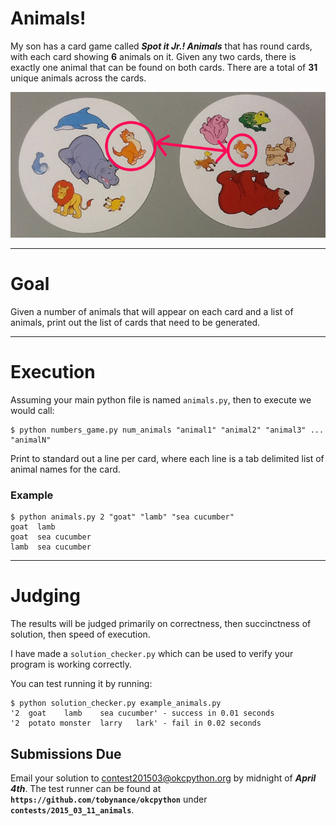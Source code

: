 # Animals!

My son has a card game called _**Spot it Jr.! Animals**_ that has round cards, with
each card showing **6** animals on it.  Given any two cards, there is exactly one
animal that can be found on both cards. There are a total of **31** unique animals
across the cards.

![Example Cards](cards01.jpg)

---

# Goal

Given a number of animals that will appear on each card and a list of animals,
print out the list of cards that need to be generated.

---

# Execution

Assuming your main python file is named `animals.py`, then to execute we would call:

    $ python numbers_game.py num_animals "animal1" "animal2" "animal3" ... "animalN"

Print to standard out a line per card, where each line is a tab delimited list of animal names for the card.

### Example

    $ python animals.py 2 "goat" "lamb" "sea cucumber"
    goat  lamb
    goat  sea cucumber
    lamb  sea cucumber

---

# Judging

The results will be judged primarily on correctness, then succinctness of solution, then speed of execution.

I have made a `solution_checker.py` which can be used to verify your program is working correctly.

You can test running it by running:

    $ python solution_checker.py example_animals.py
    '2	goat	lamb	sea cucumber' - success in 0.01 seconds
    '2	potato monster	larry	lark' - fail in 0.02 seconds

## Submissions Due

Email your solution to contest201503@okcpython.org by midnight of _**April 4th**_.
The test runner can be found at **`https://github.com/tobynance/okcpython`** under **`contests/2015_03_11_animals`**.
